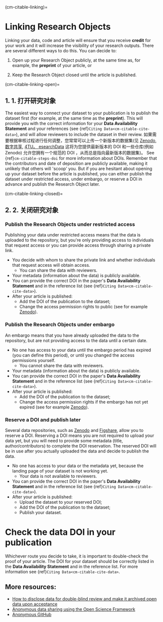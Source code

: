 (cm-citable-linking)=

# Linking Research Objects

Linking your data, code and article will ensure that you receive **credit** for your work and it will increase the visibility of your research outputs. There are several different ways to do this. You can decide to:

1) Open up your Research Object publicly, at the same time as, for example, the **preprint** of your article, or

2) Keep the Research Object closed until the article is published.

(cm-citable-linking-open)=
## 1. 1. 打开研究对象

The easiest way to connect your dataset to your publication is to publish the dataset first (for example, at the same time as the **preprint**). This will provide you with the correct information for your **Data Availability Statement** and your references (see {ref}`Citing Data<cm-citable-cite-data>`), and will allow reviewers to include the dataset in their review. 如果需要根据审核过程进行任何调整，您常常可以上传一个新版本的数据集(见 [Zenodo](https://zenodo.org/), [数字共享](https://figshare.com/), [4TU。 esearchData](https://data.4tu.nl/info//en/) 这将为您提供最新版本的 DOI 和一些仓库(例如Zenodo) 允许您拥有一个规范的 DOI ，从而总是指向最新版本的数据集)。 See {ref}`cm-citable-steps-doi` for more information about DOIs. Remember that the contributors and date of deposition are publicly available, making it unlikely that others will 'scoop' you. But if you are hesitant about opening up your dataset before the article is published, you can either publish the dataset under restricted access, under embargo, or reserve a DOI in advance and publish the Research Object later.

(cm-citable-linking-closed)=
## 2. 2. 关闭研究对象

### Publish the Research Objects under restricted access

Publishing your data under restricted access means that the data is uploaded to the repository, but you're only providing access to individuals that request access or you can provide access through sharing a private link.
* You decide with whom to share the private link and whether individuals that request access will obtain access.
    * You can share the data with reviewers.
* Your metadata (information about the data) is publicly available.
* You can provide the correct DOI in the paper's **Data Availability Statement** and in the reference list (see {ref}`Citing Data<cm-citable-cite-data>`).
* After your article is published:
    * Add the DOI of the publication to the dataset;
    * Change the access permission rights to public (see for example [Zenodo](https://zenodo.org/)).

### Publish the Research Objects under embargo

An embargo means that you have already uploaded the data to the repository, but are not providing access to the data until a certain date.
* No one has access to your data until the embargo period has expired (you can define this period), or until you changed the access permissions yourself.
    * You cannot share the data with reviewers.
* Your metadata (information about the data) is publicly available.
* You can provide the correct DOI in the paper's **Data Availability Statement** and in the reference list (see {ref}`Citing Data<cm-citable-cite-data>`).
* After your article is published:
    * Add the DOI of the publication to the dataset;
    * Change the access permission rights if the embargo has not yet expired (see for example [Zenodo](https://zenodo.org/)).

### Reserve a DOI and publish later

Several data repositories, such as [Zenodo](https://zenodo.org/) and [Figshare](https://figshare.com/), allow you to reserve a DOI. Reserving a DOI means you are not required to upload your data yet, but you will need to provide some metadata (title, author/contributors) to complete the DOI reservation. The reserved DOI will be in use after you actually uploaded the data and decide to publish the data.
* No one has access to your data or the metadata yet, because the landing page of your dataset is not working yet.
    * Your data is not available to reviewers.
* You can provide the correct DOI in the paper's **Data Availability Statement** and in the reference list (see {ref}`Citing Data<cm-citable-cite-data>`).
* After your article is published:
    * Upload the dataset to your reserved DOI;
    * Add the DOI of the publication to the dataset;
    * Publish your dataset.

# Check the data DOI in your publication

Whichever route you decide to take, it is important to double-check the proof of your article. The DOI for your dataset should be correctly listed in the **Data Availability Statement** and in the reference list. For more information see {ref}`Citing Data<cm-citable-cite-data>`.


## More resources:

* [How to disclose data for double-blind review and make it archived open data upon acceptance](https://ineed.coffee/5205/how-to-disclose-data-for-double-blind-review-and-make-it-archived-open-data-upon-acceptance/)
* [Anonymous data sharing using the Open Science Framework](https://help.osf.io/hc/en-us/articles/360019930333-Create-a-View-only-Link-for-a-Project)
* [Anonymous GitHub](https://anonymous.4open.science/)
